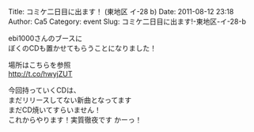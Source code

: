 Title: コミケ二日目に出ます！ (東地区 イ-28 b)
Date: 2011-08-12 23:18
Author: Ca5
Category: event
Slug: コミケ二日目に出ます!-東地区-イ-28-b

ebi1000さんのブースに  
ぼくのCDも置かせてもらうことになりました！

場所はこちらを参照  
http://t.co/hwyjZUT

今回持っていくCDは、  
まだリリースしてない新曲となってます  
まだCD焼いてすらいません！  
これからやります！実質徹夜です かーっ！
